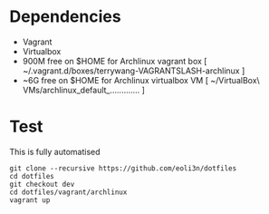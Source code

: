 # Dependencies

- Vagrant
- Virtualbox
- 900M free on $HOME for Archlinux vagrant box [ ~/.vagrant.d/boxes/terrywang-VAGRANTSLASH-archlinux ]
- ~6G free on $HOME for Archlinux virtualbox VM [ ~/VirtualBox\ VMs/archlinux_default_............. ]

# Test

This is fully automatised

```
git clone --recursive https://github.com/eoli3n/dotfiles
cd dotfiles
git checkout dev
cd dotfiles/vagrant/archlinux
vagrant up
```
